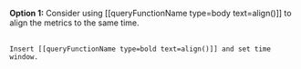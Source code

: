 
**Option 1:** Consider using [[queryFunctionName type=body text=align()]] to align the metrics to the same time.
<br/><br/>
```
Insert [[queryFunctionName type=bold text=align()]] and set time window.
```